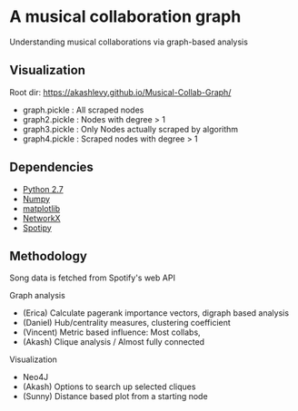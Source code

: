 # A musical collaboration graph
Understanding musical collaborations via graph-based analysis

## Visualization
Root dir: https://akashlevy.github.io/Musical-Collab-Graph/
- graph.pickle  : All scraped nodes
- graph2.pickle : Nodes with degree > 1
- graph3.pickle : Only Nodes actually scraped by algorithm
- graph4.pickle : Scraped nodes with degree > 1

## Dependencies
- [Python 2.7](https://www.python.org/)
- [Numpy](http://www.numpy.org/)
- [matplotlib](http://matplotlib.org/)
- [NetworkX](https://networkx.github.io/)
- [Spotipy](https://spotipy.readthedocs.io/en/latest/)

## Methodology
Song data is fetched from Spotify's web API

Graph analysis
- (Erica) Calculate pagerank importance vectors, digraph based analysis
- (Daniel) Hub/centrality measures, clustering coefficient
- (Vincent) Metric based influence: Most collabs, 
- (Akash) Clique analysis / Almost fully connected

Visualization
- Neo4J
- (Akash) Options to search up selected cliques
- (Sunny) Distance based plot from a starting node
